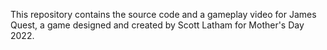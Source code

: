 This repository contains the source code and a gameplay video for James Quest, a game designed and created by Scott Latham for Mother's Day 2022.
